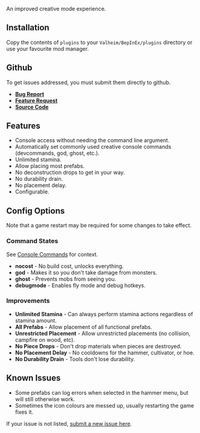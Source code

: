 ﻿An improved creative mode experience.

## Installation
Copy the contents of `plugins` to your `Valheim/BepInEx/plugins` directory or use your favourite mod manager.

## Github
To get issues addressed, you must submit them directly to github.

- **[Bug Report](https://github.com/heinermann/Valheim_mods/issues/new?assignees=&labels=BetterCreative%2C+bug&template=-bettercreative--bug-report.md&title=)**
- **[Feature Request](https://github.com/heinermann/Valheim_mods/issues/new?assignees=&labels=BetterCreative%2C+enhancement&template=-bettercreative--feature-request.md&title=)**
- **[Source Code](https://github.com/heinermann/Valheim_mods/tree/main/BetterCreative)**

## Features

- Console access without needing the command line argument.
- Automatically set commonly used creative console commands (devcommands, god, ghost, etc.).
- Unlimited stamina.
- Allow placing most prefabs.
- No deconstruction drops to get in your way.
- No durability drain.
- No placement delay.
- Configurable.

## Config Options

Note that a game restart may be required for some changes to take effect.

### Command States
See [Console Commands](https://valheim.fandom.com/wiki/Console_Commands) for context.

- **nocost** - No build cost, unlocks everything.
- **god** - Makes it so you don't take damage from monsters.
- **ghost** - Prevents mobs from seeing you.
- **debugmode** - Enables fly mode and debug hotkeys.

### Improvements

- **Unlimited Stamina** - Can always perform stamina actions regardless of stamina amount.
- **All Prefabs** - Allow placement of all functional prefabs.
- **Unrestricted Placement** - Allow unrestricted placements (no collision, campfire on wood, etc).
- **No Piece Drops** - Don't drop materials when pieces are destroyed.
- **No Placement Delay** - No cooldowns for the hammer, cultivator, or hoe.
- **No Durability Drain** - Tools don't lose durability.

## Known Issues
- Some prefabs can log errors when selected in the hammer menu, but will still otherwise work.
- Sometimes the icon colours are messed up, usually restarting the game fixes it.

If your issue is not listed, [submit a new issue here](https://github.com/heinermann/Valheim_mods/issues/new?assignees=&labels=BetterCreative%2C+bug&template=-bettercreative--bug-report.md&title=).
